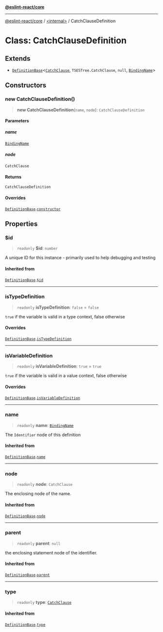 [**@eslint-react/core**](../../README.md)

***

[@eslint-react/core](../../README.md) / [\<internal\>](../README.md) / CatchClauseDefinition

# Class: CatchClauseDefinition

## Extends

- [`DefinitionBase`](DefinitionBase.md)\<[`CatchClause`](../README.md#catchclause), `TSESTree.CatchClause`, `null`, [`BindingName`](../type-aliases/BindingName.md)\>

## Constructors

### new CatchClauseDefinition()

> **new CatchClauseDefinition**(`name`, `node`): `CatchClauseDefinition`

#### Parameters

##### name

[`BindingName`](../type-aliases/BindingName.md)

##### node

`CatchClause`

#### Returns

`CatchClauseDefinition`

#### Overrides

[`DefinitionBase`](DefinitionBase.md).[`constructor`](DefinitionBase.md#constructor)

## Properties

### $id

> `readonly` **$id**: `number`

A unique ID for this instance - primarily used to help debugging and testing

#### Inherited from

[`DefinitionBase`](DefinitionBase.md).[`$id`](DefinitionBase.md#id)

***

### isTypeDefinition

> `readonly` **isTypeDefinition**: `false` = `false`

`true` if the variable is valid in a type context, false otherwise

#### Overrides

[`DefinitionBase`](DefinitionBase.md).[`isTypeDefinition`](DefinitionBase.md#istypedefinition)

***

### isVariableDefinition

> `readonly` **isVariableDefinition**: `true` = `true`

`true` if the variable is valid in a value context, false otherwise

#### Overrides

[`DefinitionBase`](DefinitionBase.md).[`isVariableDefinition`](DefinitionBase.md#isvariabledefinition)

***

### name

> `readonly` **name**: [`BindingName`](../type-aliases/BindingName.md)

The `Identifier` node of this definition

#### Inherited from

[`DefinitionBase`](DefinitionBase.md).[`name`](DefinitionBase.md#name-1)

***

### node

> `readonly` **node**: `CatchClause`

The enclosing node of the name.

#### Inherited from

[`DefinitionBase`](DefinitionBase.md).[`node`](DefinitionBase.md#node-1)

***

### parent

> `readonly` **parent**: `null`

the enclosing statement node of the identifier.

#### Inherited from

[`DefinitionBase`](DefinitionBase.md).[`parent`](DefinitionBase.md#parent-1)

***

### type

> `readonly` **type**: [`CatchClause`](../README.md#catchclause)

#### Inherited from

[`DefinitionBase`](DefinitionBase.md).[`type`](DefinitionBase.md#type-1)
